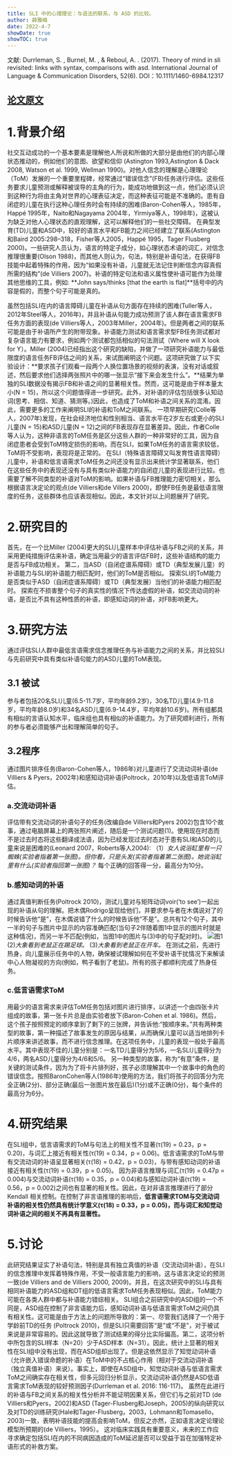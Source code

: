 ```yaml
---
title: SLI 中的心理理论：与语法的联系，与 ASD 的比较。
author: 薛雅楠
date: 2022-4-7
showDate: true
showTOC: true
---
```

文献: Durrleman, S. ,  Burnel, M. , &  Reboul, A. . (2017). Theory of mind in sli revisited: links with syntax, comparisons with asd. International Journal of Language & Communication Disorders, 52(6). DOI：10.1111/1460-6984.12317

[论文原文](../Source_Files/2022-4-7-XYN1.Pdf)
---
# 1.背景介绍
社交互动成功的一个基本要素是理解他人所说和所做的大部分是由他们的内部心理状态推动的，例如他们的意图、欲望和信仰 (Astington 1993,Astington & Dack 2008, Watson et al. 1999, Wellman 1990)。对他人信念的理解是心理理论（ToM）发展的一个重要里程碑，经常通过“错误信念”(FB)任务进行评估。这些任务要求儿童预测或解释被误导的主角的行为，能成功地做到这一点，他们必须认识到这种行为将由主角对世界的心理表征决定，而这种表征可能是不准确的。患有自闭症的儿童在执行这种心理任务时会有持续的困难(Baron-Cohen等人，1985年，Happé 1995年，Naito和Nagayama 2004年，Yirmiya等人，1998年)，这被认为缺乏对他人心理状态的直观理解，这可以解释他们的一些社交障碍。
在典型发育(TD)儿童和ASD中，较好的语言水平和FB能力之间已经建立了联系(Astington和Baird 2005:298–318，Fisher等人2005，Happé 1995，Tager Flusberg 2000)。一些研究人员认为，语言的特定子成分，如心理状态术语的词汇，对信念推理很重要(Olson 1988)，而其他人则认为，句法，特别是补语句法，在获得FB技能中起着特殊的作用，因为“如果没有补语，儿童就无法记住判断信念内容真假所需的结构”(de Villiers 2007)。补语的特定句法和语义属性使补语可能作为处理其他思维的工具，例如:
**John says/thinks [that the earth is flat]**括号中的内容是假的，而整个句子可能是真的。

虽然包括SLI在内的语言障碍儿童在补语从句方面存在持续的困难(Tuller等人，2012年Steel等人，2016年)，并且补语从句能力成功预测了该人群在语言需求FB任务方面的表现(de Villiers等人，2003年Miller，2004年)。但是两者之间的联系可能是由于补语所产生的附带现象。补语能力测试和语言需求型FB任务测试都对复杂语言能力有要求，例如两个测试都包括相似的句法测试（Where will X look for Y）。Miller (2004)已经指出这个研究的缺陷，并做了一项研究补语能力与最低限度的语言任务FB评估之间的关系，来试图阐明这个问题。这项研究做了以下实验设计：**要求孩子们观看一段两个人换位置场景的视频的表演，没有对话或叙述，然后要求他们选择两张照片中的哪一张显示“接下来会发生什么”。**结果为单独的SLI数据没有揭示FB和补语之间的显著相关性。然而，这可能是由于样本量太小(N = 15)，所以这个问题值得进一步研究。此外，对补语的评估包括很多认知动词(思考、相信、知道、猜测等。)因此，也造成了ToM和补语之间关系的混淆。因此，需要更多的工作来阐明SLI的补语和ToM之间联系。
一项早期研究(Colle等人，2007年)发现，在社会经济地位和性别相当、语言水平在2岁左右或更小的SLI儿童(N = 15)和ASD儿童(N = 12)之间的FB表现存在显著差异。因此，作者Colle等人认为，这种非语言的ToM任务是区分这些人群的一种非常好的工具，因为自闭症患者会受到ToM特定损伤的影响，而在SLI，如果ToM任务的语言需求较低，ToM将不受影响，表现将是正常的。
在SLI（特殊语言障碍又叫发育性语言障碍）儿童中，补语和低言语需求ToM任务之间还没有显示出来统计学显著联系，他们在这些任务中的表现还没有与具有类似补语能力的自闭症儿童的表现进行比较。也需要了解不同类型的补语对ToM的影响。如果补语与FB推理能力密切相关，那么根据语言决定论的观点(de Villiers和de Villers 2000)，即使FB任务是最低语言限度的任务，这些群体也应该表现相似。因此，本文针对以上问题展开了研究。
# 2.研究目的
首先，在一个比Miller (2004)更大的SLI儿童样本中评估补语与FB之间的关系，并采用更纯措施评估来补语，确定当用最少的语言评估FB时，这些补语结构的能力是否与FB成功相关。
第二，当ASD（自闭症谱系障碍）或TD（典型发展儿童）的补语能力与SLI的补语能力相匹配时，他们的ToM是否相似。
探索SLI的ToM能力是否类似于ASD（自闭症谱系障碍）或TD（典型发展）当他们的补语能力相匹配时。
探索在不损害整个句子的真实性的情况下传达虚假的补语，如交流动词的补语，是否比不具有这种性质的补语，即感知动词的补语，对FB影响更大。
# 3.研究方法
通过评估SLI人群中最低言语需求信念推理任务与补语能力之间的关系，并比较SLI与先前研究中具有类似补语句能力的ASD儿童的ToM表现。

## 3.1 被试
参与者包括20名SLI儿童(6.5-11.7岁，平均年龄9.2岁)，30名TD儿童(4.9-11.8岁，平均年龄8.0岁)和34名ASD儿童(6.9-14.4岁，平均年龄10.6岁)。所有组都具有相似的言语认知水平，临床组也具有相似的补语能力。为了研究顺利进行，所有的参与者必须能够产出和理解简单的句子。
## 3.2程序
通过图片排序任务(Baron-Cohen等人，1986年)对儿童进行了交流动词补语(de Villiers & Pyers，2002年)和感知动词补语(Poltrock，2010年)以及低语言ToM评估。
### a.交流动词补语
评估带有交流动词的补语句子的任务(改编自de Villiers和Pyers 2002)包含10个故事，通过电脑屏幕上的两张照片阐述，随后是一个测试问题(1)。使用现在时态而不是过去时态将这些翻译成法语，因为已经发现过去时态对于患有SLI和ASD的儿童来说是困难的(Leonard 2007，Roberts等人2004):
（1）*女人说浴缸里有一只蜘蛛(实验者指着第一张图)。但你看，只是头发(实验者指着第二张图)。她说浴缸里有什么(实验者指回第一张图)？*
每个正确的回答得一分，最高分为10分。
### b.感知动词的补语
通过真值判断任务(Poltrock 2010)，测试儿童对与矩阵动词voir(‘to see’)一起出现的补语从句的理解。把木偶Rodrigo呈现给他们，并要求参与者在木偶说对了的时候告诉他“是”，在木偶说错了什么的时候告诉他“不是”。总共有12个句子，其中一半的句子与图片中显示的内容准确匹配(当句子2伴随着图1中显示的图片时就是这种情况)，而另一半不匹配(例如，当图1中的图片与(3)中的句子配对时)。
![图1](../Supporting_Information/2022-4-7-XYN1-Fig-1.png)
(2)*大象看到老鼠正在踢足球。*
(3)*大象看到老鼠正在开车。*
在测试之前，先进行热身，向儿童展示任务中的人物，确保被试理解如何在不受补语干扰情况下来解读中心人物凝视的方向(例如，鸭子看到了老鼠)。所有的孩子都顺利完成了热身任务。
### c.低言语需求ToM
用最少的语言需求来评估ToM任务包括对图片进行排序，以讲述一个由四张卡片组成的故事，第一张卡片总是由实验者放下(Baron-Cohen et al. 1986)。然后，这个孩子按照预定的顺序拿到了剩下的三张牌，并告诉他:“按顺序来。”共有两种类型的故事，第一种描述了故事发生的原因与结果，从而确保儿童可以适当地排列卡片顺序来讲述故事，而不进行信念推理。在这项任务中，儿童的表现一般处于最高水平。其中表现不佳的儿童分别是：一名TD儿童得分为5/6，一名SLI儿童得分为4/6，两名ASD儿童得分为4/6和5/6。
另一种类型的故事，称为“有意”条件，是关键的测试条件，因为为了将卡片排列好，孩子必须理解其中一个故事中的角色的错误信念。按照BaronCohen等人(1986年)使用的方法，我们将孩子的回答分为完全正确(2分)、部分正确(最后一张图片放在最后)(1分)或不正确(0分)，每个条件的最高分为6分。
# 4.研究结果
在SLI组中，低言语需求的ToM与句法上的相关性不显著(τ(19) = 0.23，p = 0.20)，与词汇上接近有相关性(τ(19) = 0.34，p = 0.06)。低言语需求的ToM与带有交流动词的补语呈显著相关(τ(18) = 0.42，p = 0.03)，与带有感知动词的补语接近有相关性(τ(19) = 0.39，p = 0.05)。
因为非语言推理与词汇(τ(19) = 0.47p = 0.004)与交流动词补语(τ(18) = 0.35，p = 0.04)和与感知动词补语(τ(19) = 0.56，p = 0.002)之间也有显著的相关性。因此，在对非语言推理进行了部分Kendall 相关控制。在控制了非言语推理的影响后，**低言语需求TOM与交流动词补语的相关性仍然具有统计学意义(τ(18) = 0.33，p = 0.05)，而与词汇和知觉动词补语之间的相关不再具有显著性。**

# 5.讨论
此研究结果证实了补语句法，特别是具有独立真值的补语（交流动词补语），在SLI的信念推理中发挥着特殊作用，不受一般语言能力的影响，这与语言决定论的预测一致(de Villiers and de Villiers 2000, 2009)。并且，在这次研究中的SLI与具有相同补语能力的ASD组和DT组的低语言需求ToM任务表现相似。因此，ToM能力可能在各类人群中都与补语能力错综相关。
SLI组合之前研究中的ASD组的一个不同是，ASD组在控制了非言语能力后，感知动词补语与低语言需求ToM之间仍具有相关性。这可能是由于方法上的问题所导致的：第一、尽管我们选择了一个用于学龄前TD的任务 (Poltrock 2010)，但是SLI只需要回答“是”或“不是”，对于被试来说是非常容易的。因此这就导致了测试结果的得分比实际偏高。第二，这项分析中所包含的SLI样本（N=20）少于ASD样本（N=31）。因此，统计上显著的相关性在SLI组中没有出现，而在ASD组却出现了。但是这依然显示了知觉动词补语（允许嵌入错误命题的补语）在ToM中的不占核心作用（相对于交流动词补语（独立真值补语）来说）。事实上，即使在ASD组中，知觉动词补语与低语言需求ToM之间确实存在相关性，但多元回归分析显示，交流动词补语仍然是ASD低语言需求ToM表现的较好预测因子(Durrleman et al. 2016: 116-117)。
虽然在此进行的补语与FB之间关系的相关性分析并不能证明因果关系，但它们与之前对TD (de Villiers和Pyers，2002)和ASD (Tager-Flusberg和Joseph，2005)的纵向研究以及对TD的训练研究(Hale和Tager-Flusberg，2003，Lohmann和Tomasello，2003)一致，表明补语技能的提高会影响ToM，但反之亦然，正如语言决定论理论模型所预期的(de Villiers，1995）。
这对临床实践具有重要意义，未来的工作应寻求确定包括SLI在内的不同病因造成的ToM延迟是否可以受益于旨在加强特定补语形式的补救方案。



